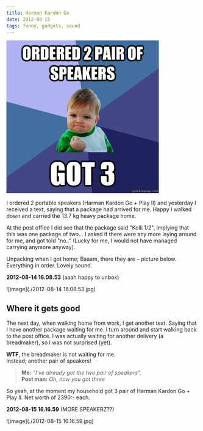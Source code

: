 ```yaml
---
title: Harman Kardon Go
date: 2012-08-15
tags: funny, gadgets, sound
---
```


![image](./succes-kid.jpeg)

I ordered 2 portable speakers (Harman Kardon Go + Play II) and yesterday I received a text, saying that a package had arrived for me. Happy I walked down and carried the 13.7 kg heavy package home.

At the post office I did see that the package said "Kolli 1/2", implying that this was one package of two… I asked if there were any more laying around for me, and got told "no.." (Lucky for me, I would not have managed carrying anymore anyway).

Unpacking when I got home; Baaam, there they are – picture below. Everything in order. Lovely sound.

**2012-08-14 16.08.53** (aaah happy to unbox)

![image](./2012-08-14 16.08.53.jpg)

## Where it gets good

The next day, when walking home from work, I get another text. Saying that I have another package waiting for me. I turn around and start walking back to the post office. I was actually waiting for another delivery (a breadmaker), so I was not surprised (yet).

**WTF**, the breadmaker is not waiting for me.  
Instead; another pair of speakers!

> **Me:** _"I've already got the two pair of speakers"._  
> **Post man:** _Oh, now you got three_

So yeah, at the moment my household got 3 pair of Harman Kardon Go + Play II. Net worth of 2390:- each.

**2012-08-15 16.16.59** (MORE SPEAKERZ??)

![image](./2012-08-15 16.16.59.jpg)
